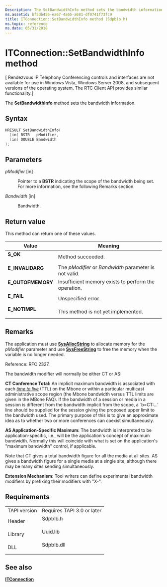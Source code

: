 ```yaml
---
Description: The SetBandwidthInfo method sets the bandwidth information.
ms.assetid: bf5db456-ea67-4a65-a681-df0741f73fc9
title: ITConnection::SetBandwidthInfo method (Sdpblb.h)
ms.topic: reference
ms.date: 05/31/2018
---
```


# ITConnection::SetBandwidthInfo method

\[ Rendezvous IP Telephony Conferencing controls and interfaces are not available for use in Windows Vista, Windows Server 2008, and subsequent versions of the operating system. The RTC Client API provides similar functionality.\]

The **SetBandwidthInfo** method sets the bandwidth information.

## Syntax


```C++
HRESULT SetBandwidthInfo(
  [in] BSTR   pModifier,
  [in] DOUBLE Bandwidth
);
```



## Parameters

<dl> <dt>

*pModifier* \[in\]
</dt> <dd>

Pointer to a **BSTR** indicating the scope of the bandwidth being set. For more information, see the following Remarks section.

</dd> <dt>

*Bandwidth* \[in\]
</dt> <dd>

Bandwidth.

</dd> </dl>

## Return value

This method can return one of these values.



| Value                                                                                         | Meaning                                                           |
|-----------------------------------------------------------------------------------------------|-------------------------------------------------------------------|
| <dl> <dt>**S\_OK**</dt> </dl>          | Method succeeded.<br/>                                      |
| <dl> <dt>**E\_INVALIDARG**</dt> </dl>  | The *pModifier* or *Bandwidth* parameter is not valid.<br/> |
| <dl> <dt>**E\_OUTOFMEMORY**</dt> </dl> | Insufficient memory exists to perform the operation.<br/>   |
| <dl> <dt>**E\_FAIL**</dt> </dl>        | Unspecified error.<br/>                                     |
| <dl> <dt>**E\_NOTIMPL**</dt> </dl>     | This method is not yet implemented.<br/>                    |



 

## Remarks

The application must use [**SysAllocString**](/windows/win32/api/oleauto/nf-oleauto-sysallocstring) to allocate memory for the *pModifier* parameter and use [**SysFreeString**](/windows/win32/api/oleauto/nf-oleauto-sysfreestring) to free the memory when the variable is no longer needed.

Reference: RFC 2327.

The bandwidth modifier will normally be either CT or AS:

**CT Conference Total:** An implicit maximum bandwidth is associated with each [*time to live*](../tapi2/t_tapgloss.md) (TTL) on the Mbone or within a particular multicast administrative scope region (the Mbone bandwidth versus TTL limits are given in the MBone FAQ). If the bandwidth of a session or media in a session is different from the bandwidth implicit from the scope, a \`b=CT:...' line should be supplied for the session giving the proposed upper limit to the bandwidth used. The primary purpose of this is to give an approximate idea as to whether two or more conferences can coexist simultaneously.

**AS Application-Specific Maximum:** The bandwidth is interpreted to be application-specific, i.e., will be the application's concept of maximum bandwidth. Normally this will coincide with what is set on the application's "maximum bandwidth" control, if applicable.

Note that CT gives a total bandwidth figure for all the media at all sites. AS gives a bandwidth figure for a single media at a single site, although there may be many sites sending simultaneously.

**Extension Mechanism:** Tool writers can define experimental bandwidth modifiers by prefixing their modifiers with "X-".

## Requirements



|                         |                                                                                       |
|-------------------------|---------------------------------------------------------------------------------------|
| TAPI version<br/> | Requires TAPI 3.0 or later<br/>                                                 |
| Header<br/>       | <dl> <dt>Sdpblb.h</dt> </dl>   |
| Library<br/>      | <dl> <dt>Uuid.lib</dt> </dl>   |
| DLL<br/>          | <dl> <dt>Sdpblb.dll</dt> </dl> |



## See also

<dl> <dt>

[**ITConnection**](itconnection.md)
</dt> </dl>

 

